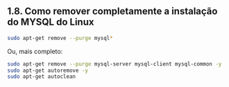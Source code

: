 ## 1.8. Como remover completamente a instalação do MYSQL do Linux

```bash
sudo apt-get remove --purge mysql*
```

Ou, mais completo:

```bash
sudo apt-get remove --purge mysql-server mysql-client mysql-common -y
sudo apt-get autoremove -y
sudo apt-get autoclean
```


